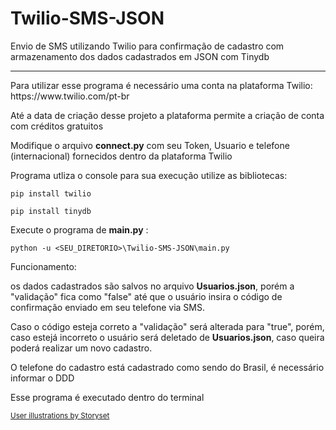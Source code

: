 # Twilio-SMS-JSON
Envio de SMS utilizando Twilio para confirmação de cadastro com armazenamento dos dados cadastrados em JSON com Tinydb
<hr>
<p>Para utilizar esse programa é necessário uma conta na plataforma Twilio: https://www.twilio.com/pt-br</p>
<p>Até a data de criação desse projeto a plataforma permite a criação de conta com créditos gratuitos</p>
<p>Modifique o arquivo <b>connect.py</b> com seu Token, Usuario e telefone (internacional) fornecidos dentro da plataforma Twilio</p>
<p>Programa utliza o console para sua execução utilize as bibliotecas:</p>

```
pip install twilio
```

```
pip install tinydb
```

<p>Execute o programa de <b>main.py</b> :</p>

```
python -u <SEU_DIRETORIO>\Twilio-SMS-JSON\main.py
```

Funcionamento:
<p>os dados cadastrados são salvos no arquivo <b>Usuarios.json</b>, porém a "validação" fica como "false" até que o usuário insira o código de confirmação enviado em seu telefone via SMS.</p>
<p>Caso o código esteja correto a "validação" será alterada para "true", porém, caso estejá incorreto o usuário será deletado de <b>Usuarios.json</b>, caso queira poderá realizar um novo cadastro.</p>
<p>O telefone do cadastro está cadastrado como sendo do Brasil, é necessário informar o DDD</p>
<p>Esse programa é executado dentro do terminal</p>

<sub><a href="https://storyset.com/user">User illustrations by Storyset</a></sub>
